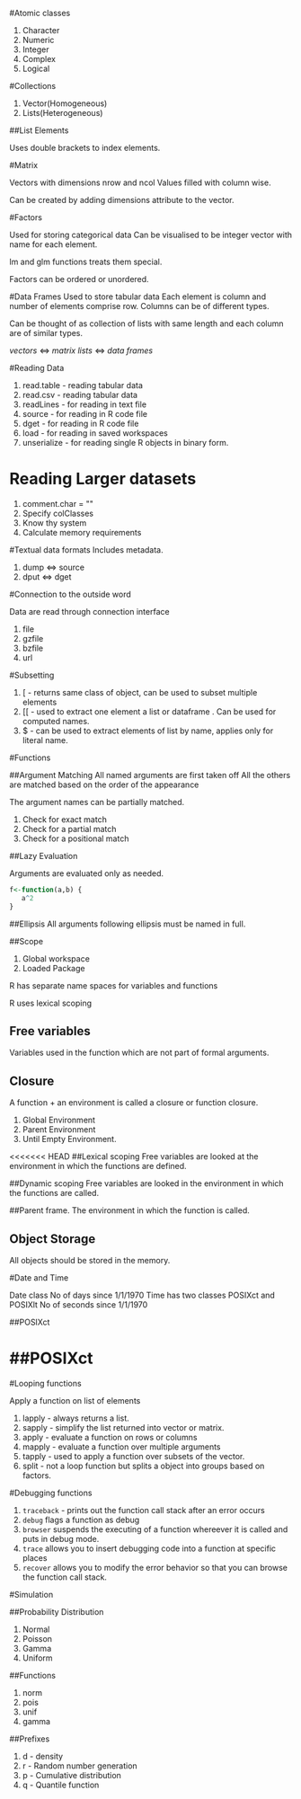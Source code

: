 #Atomic classes

1. Character
2. Numeric
3. Integer
4. Complex
5. Logical

#Collections

1.  Vector(Homogeneous)
2.  Lists(Heterogeneous)

##List Elements

Uses double brackets to index elements.

#Matrix

Vectors with dimensions nrow and ncol
Values filled with column wise.

Can be created by adding dimensions attribute to the vector.

#Factors

Used for storing categorical data
Can be visualised to be integer vector with name for each element.

lm and glm functions treats them special.

Factors can be ordered or unordered.

#Data Frames
Used to store tabular data
Each element is column and number of elements comprise row. Columns can be of different types.

Can be thought of as collection of lists with same length and each column are of similar types. 

*vectors* <=> *matrix*
*lists*   <=> *data frames*

#Reading Data

1.   read.table - reading tabular data
2.   read.csv - reading tabular data
3.   readLines - for reading in text file
4.   source - for reading in R code file
5.   dget   - for reading in R code file
6.   load - for reading in saved workspaces
7.   unserialize - for reading single R objects in binary form.

# Reading Larger datasets
1.  comment.char = ""
2.  Specify colClasses
3.  Know thy system
4.  Calculate memory requirements

#Textual data formats
Includes metadata.

1.  dump <=> source
2.  dput <=> dget

#Connection to the outside word

Data are read through connection interface
1.  file
2.  gzfile
3.  bzfile
4.  url

#Subsetting
1.   [  - returns same class of object, can be used to subset multiple elements
2.   [[ - used to extract one element a list or dataframe . Can be used for computed names.
3.   $ - can be used to extract elements of list by name, applies only for literal name.


#Functions

##Argument Matching
All named arguments are first taken off
All the others are matched based on the order of the appearance

The argument names can be partially matched.
1.  Check for exact match
2.  Check for a partial match
3.  Check for a positional match

##Lazy Evaluation

Arguments are evaluated only as needed.

```R
f<-function(a,b) {
   a^2
}
```

##Ellipsis
All arguments following ellipsis must be named in full.

##Scope
1.   Global workspace
2.   Loaded Package

R has separate name spaces for variables and functions

R uses lexical scoping

## Free variables
Variables used in the function which are not part of formal arguments.

## Closure
A function  + an environment is called a closure or function closure.

1.   Global Environment
2.   Parent Environment 
3.   Until Empty Environment.

<<<<<<< HEAD
##Lexical scoping
Free variables are looked at the environment in which the functions are defined.

##Dynamic scoping
Free variables are looked in the environment in which the functions are called.

##Parent frame.
The environment in which the function is called.

## Object Storage
All objects should be stored in the memory.

#Date and Time

Date class 
No of days since 1/1/1970
Time has two classes POSIXct and POSIXlt
No of seconds since 1/1/1970


##POSIXct


##POSIXct
=======
#Looping functions

Apply a function on list of elements

1. lapply - always returns a list.
2. sapply - simplify the list returned into vector or matrix.
2. apply  - evaluate a function on rows or columns
3. mapply - evaluate a function over multiple arguments
5. tapply - used to apply a function over subsets of the vector.
6. split - not a loop function but splits a object into groups based on factors.

#Debugging functions

1.  `traceback` - prints out the function call stack after an error occurs
2.  `debug` flags a function as debug
3. `browser` suspends the executing of a function whereever it is called and puts in debug mode.
4.  `trace` allows you to insert debugging code into a function at specific places
5.  `recover` allows you to modify the error behavior so that you can browse the function call stack.

#Simulation

##Probability Distribution

1.  Normal
2.  Poisson
3.  Gamma
4.  Uniform

##Functions

1. norm
2. pois
3. unif
4. gamma

##Prefixes

1.  d - density
2.  r - Random number generation
3.  p - Cumulative distribution
4.  q - Quantile function
